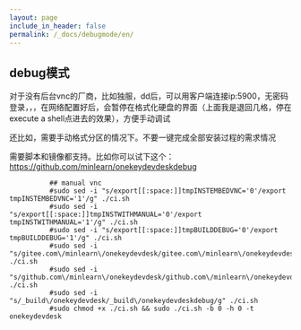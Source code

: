 ```yaml
---
layout: page
include_in_header: false
permalink: /_docs/debugmode/en/
---
```



debug模式
-----

对于没有后台vnc的厂商，比如独服，dd后，可以用客户端连接ip:5900，无密码登录，，，在网络配置好后，会暂停在格式化硬盘的界面（上面我是退回几格，停在execute a shell点进去的效果），方便手动调试

还比如，需要手动格式分区的情况下。不要一键完成全部安装过程的需求情况

需要脚本和镜像都支持。比如你可以试下这个：https://github.com/minlearn/onekeydevdeskdebug


```
          ## manual vnc
          #sudo sed -i "s/export[[:space:]]tmpINSTEMBEDVNC='0'/export tmpINSTEMBEDVNC='1'/g" ./ci.sh
          #sudo sed -i "s/export[[:space:]]tmpINSTWITHMANUAL='0'/export tmpINSTWITHMANUAL='1'/g" ./ci.sh
          #sudo sed -i "s/export[[:space:]]tmpBUILDDEBUG='0'/export tmpBUILDDEBUG='1'/g" ./ci.sh
          #sudo sed -i "s/gitee.com\/minlearn\/onekeydevdesk/gitee.com\/minlearn\/onekeydevdeskdebug/g" ./ci.sh
          #sudo sed -i "s/github.com\/minlearn\/onekeydevdesk/github.com\/minlearn\/onekeydevdeskdebug/g" ./ci.sh
          #sudo sed -i "s/_build\/onekeydevdesk/_build\/onekeydevdeskdebug/g" ./ci.sh
          #sudo chmod +x ./ci.sh && sudo ./ci.sh -b 0 -h 0 -t onekeydevdesk
```